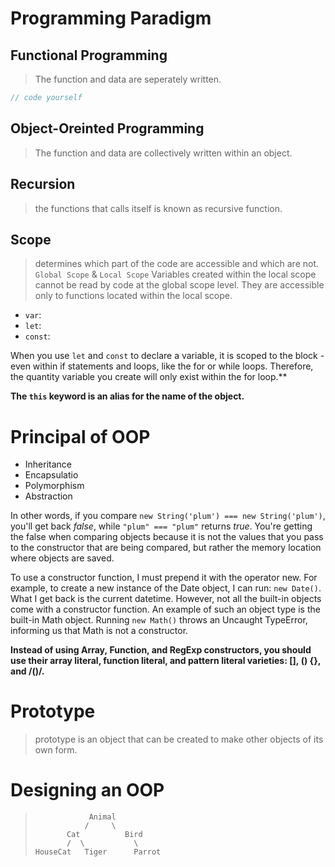 # Programming Paradigm

## Functional Programming
> The function and data are seperately written.
```javascript
// code yourself
```


## Object-Oreinted Programming
> The function and data are collectively written within an object.


## Recursion
> the functions that calls itself is known as recursive function.

## Scope
> determines which part of the code are accessible and which are not. `Global Scope` & `Local Scope` 
> Variables created within the local scope cannot be read by code at the global scope level. They are accessible only to functions located within the local scope.  

* `var`:
* `let`:
* `const`:

When you use `let` and `const` to declare a variable, it is scoped to the block - even within if statements and loops, like the for or while loops. Therefore, the quantity variable you create will only exist within the for loop.**

 **The `this` keyword is an alias for the name of the object.**


 # Principal of OOP

 * Inheritance
 * Encapsulatio
 * Polymorphism
 * Abstraction



In other words, if you compare `new String('plum') === new String('plum')`, you'll get back *false*, while `"plum" === "plum"` returns *true*. You're getting the false when comparing objects because it is not the values that you pass to the constructor that are being compared, but rather the memory location where objects are saved.

To use a constructor function, I must prepend it with the operator new. For example, to create a new instance of the Date object, I can run: `new Date()`. What I get back is the current datetime. However, not all the built-in objects come with a constructor function. An example of such an object type is the built-in Math object. Running `new Math()` throws an Uncaught TypeError, informing us that Math is not a constructor.

 **Instead of using Array, Function, and RegExp constructors, you should use their array literal, function literal, and pattern literal varieties: [], () {}, and /()/.**

 # Prototype
 > prototype is an object that can be created to make other objects of its own form.

 # Designing an OOP
>                 Animal
>                /     \
>            Cat          Bird
>            /  \           \
>     HouseCat   Tiger      Parrot
>    
